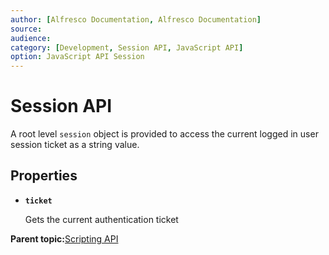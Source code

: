 ```yaml
---
author: [Alfresco Documentation, Alfresco Documentation]
source: 
audience: 
category: [Development, Session API, JavaScript API]
option: JavaScript API Session
---
```


# Session API

A root level `session` object is provided to access the current logged in user session ticket as a string value.

## Properties

-   **`ticket`**

    Gets the current authentication ticket


**Parent topic:**[Scripting API](../references/API-JS-Scripting-API.md)

